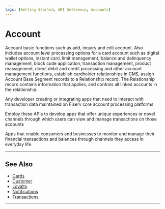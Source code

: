 ```yaml
---
tags: [Getting Started, API Reference, Accounts]
---
```


# Account

Account basic functions such as add, inquiry and edit account.  Also includes account level processing options for a card account such as digital wallet options, instant card, limit management, balance and delinquency management, block code application, transaction management, product reassignment, direct debit and credit processing and other account management functions, establish cardholder relationships in CMS, assign Account Base Segment records to a Relationship record. The Relationship record contains information that applies, and controls all linked accounts in the relationship. 

<!--
type: tab
titles: Who is it for, How is it used, Potential uses
-->

Any developer creating or integrating apps that need to interact with transaction data maintained on Fiserv core account processing platforms

<!--
type: tab
-->

Employ these APIs to develop apps that offer unique experiences or novel channels through which users can view and manage transactions on those accounts

<!--
type: tab
-->

Apps that enable consumers and businesses to monitor and manage their financial transactions and balances through channels they access in everyday life

<!-- type: tab-end -->

---

## See Also

- [Cards](?path=docs/api-reference/2-cards.md)
- [Customer](?path=docs/api-reference/3-customer.md)
- [Loyalty](?path=docs/api-reference/4-loyalty.md)
- [Notifications ](?path=docs/api-reference/5-notifications.md)
- [Transactions](?path=docs/api-reference/6-transactions.md)

---
